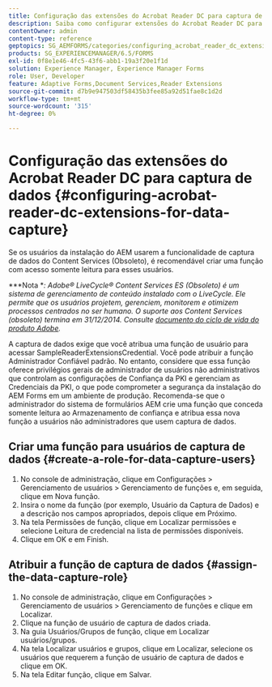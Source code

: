 ```yaml
---
title: Configuração das extensões do Acrobat Reader DC para captura de dados
description: Saiba como configurar extensões do Acrobat Reader DC para captura de dados.
contentOwner: admin
content-type: reference
geptopics: SG_AEMFORMS/categories/configuring_acrobat_reader_dc_extensions
products: SG_EXPERIENCEMANAGER/6.5/FORMS
exl-id: 0f8e1e46-4fc5-43f6-abb1-19a3f20e1f1d
solution: Experience Manager, Experience Manager Forms
role: User, Developer
feature: Adaptive Forms,Document Services,Reader Extensions
source-git-commit: d7b9e947503df58435b3fee85a92d51fae8c1d2d
workflow-type: tm+mt
source-wordcount: '315'
ht-degree: 0%

---
```


# Configuração das extensões do Acrobat Reader DC para captura de dados {#configuring-acrobat-reader-dc-extensions-for-data-capture}

Se os usuários da instalação do AEM usarem a funcionalidade de captura de dados do Content Services (Obsoleto), é recomendável criar uma função com acesso somente leitura para esses usuários.

***Nota **: Adobe® LiveCycle® Content Services ES (Obsoleto) é um sistema de gerenciamento de conteúdo instalado com o LiveCycle. Ele permite que os usuários projetem, gerenciem, monitorem e otimizem processos centrados no ser humano. O suporte aos Content Services (obsoleto) termina em 31/12/2014. Consulte [documento do ciclo de vida do produto Adobe](https://helpx.adobe.com/br/support/programs/eol-matrix.html).*

A captura de dados exige que você atribua uma função de usuário para acessar SampleReaderExtensionsCredential. Você pode atribuir a função Administrador Confiável padrão. No entanto, considere que essa função oferece privilégios gerais de administrador de usuários não administrativos que controlam as configurações de Confiança da PKI e gerenciam as Credenciais da PKI, o que pode comprometer a segurança da instalação do AEM Forms em um ambiente de produção. Recomenda-se que o administrador do sistema de formulários AEM crie uma função que conceda somente leitura ao Armazenamento de confiança e atribua essa nova função a usuários não administradores que usem captura de dados.

## Criar uma função para usuários de captura de dados {#create-a-role-for-data-capture-users}

1. No console de administração, clique em Configurações > Gerenciamento de usuários > Gerenciamento de funções e, em seguida, clique em Nova função.
1. Insira o nome da função (por exemplo, Usuário da Captura de Dados) e a descrição nos campos apropriados, depois clique em Próximo.
1. Na tela Permissões de função, clique em Localizar permissões e selecione Leitura de credencial na lista de permissões disponíveis.
1. Clique em OK e em Finish.

## Atribuir a função de captura de dados {#assign-the-data-capture-role}

1. No console de administração, clique em Configurações > Gerenciamento de usuários > Gerenciamento de funções e clique em Localizar.
1. Clique na função de usuário de captura de dados criada.
1. Na guia Usuários/Grupos de função, clique em Localizar usuários/grupos.
1. Na tela Localizar usuários e grupos, clique em Localizar, selecione os usuários que requerem a função de usuário de captura de dados e clique em OK.
1. Na tela Editar função, clique em Salvar.
